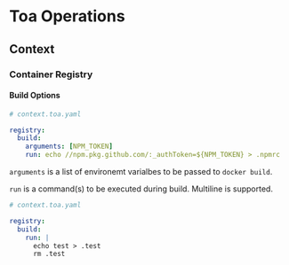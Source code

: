 # Toa Operations

## Context

### Container Registry

#### Build Options

```yaml
# context.toa.yaml

registry:
  build:
    arguments: [NPM_TOKEN]
    run: echo //npm.pkg.github.com/:_authToken=${NPM_TOKEN} > .npmrc
```

`arguments` is a list of environemt varialbes to be passed to `docker build`.

`run` is a command(s) to be executed during build. Multiline is supported.

```yaml
# context.toa.yaml

registry:
  build:
    run: |
      echo test > .test
      rm .test
```
